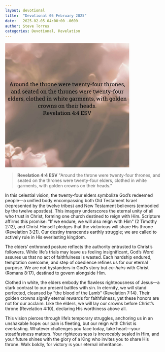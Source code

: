 ```yaml
---
layout: devotional
title:  "Devotional 05 February 2025"
date:   2025-02-05 04:00:00 -0600
author: Steve Torres
categories: Devotional, Revelation
---
```


<img src="https://github.com/ElEsteeb/ElEsteeb.github.io/blob/main/images/devotionals/Rev-4_4.jpg?raw=true" alt="Rev 4:4" style="max-width: 80%; height: auto;">

>**Revelation 4:4 ESV**
>"Around the throne were twenty-four thrones, and seated on the thrones were twenty-four elders, clothed in white garments, with golden crowns on their heads."

In this celestial vision, the twenty-four elders symbolize God’s redeemed people—a unified body encompassing both Old Testament Israel (represented by the twelve tribes) and New Testament believers (embodied by the twelve apostles). This imagery underscores the eternal unity of all who trust in Christ, forming one church destined to reign with Him. Scripture affirms this promise: "If we endure, we will also reign with Him" (2 Timothy 2:12), and Christ Himself pledges that the victorious will share His throne (Revelation 3:21). Our destiny transcends earthly struggle; we are called to actively rule in His everlasting kingdom.  

The elders’ enthroned posture reflects the authority entrusted to Christ’s followers. While life’s trials may leave us feeling insignificant, God’s Word assures us that no act of faithfulness is wasted. Each hardship endured, temptation overcome, and step of obedience refines us for our eternal purpose. We are not bystanders in God’s story but *co-heirs* with Christ (Romans 8:17), destined to govern alongside Him.  

Clothed in white, the elders embody the flawless righteousness of Jesus—a stark contrast to our present battles with sin. In eternity, we will stand perfected, cleansed by "the blood of the Lamb" (Revelation 7:14). Their golden crowns signify eternal rewards for faithfulness, yet these honors are not for our acclaim. Like the elders, we will lay our crowns before Christ’s throne (Revelation 4:10), declaring His worthiness above all.  

This vision pierces through life’s temporary struggles, anchoring us in an unshakable hope: our pain is fleeting, but our reign with Christ is everlasting. Whatever challenges you face today, take heart—your steadfastness matters. Your righteousness is irrevocably sealed in Him, and your future shines with the glory of a King who invites you to share His throne. Walk boldly, for victory is your eternal inheritance. 
